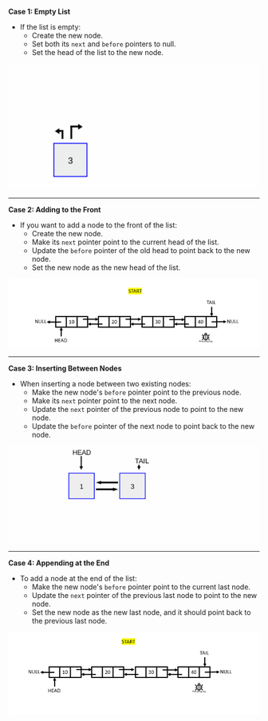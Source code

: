 
**Case 1: Empty List**
- If the list is empty:
  - Create the new node.
  - Set both its `next` and `before` pointers to null.
  - Set the head of the list to the new node.

[//]: # ([Block] Insert when the list is empty gif)
<img src="Insert()/ADTList_DLL_Insert_empty.gif" alt="ADTList_DLL_Insert_empty" width="700">



***

**Case 2: Adding to the Front**
- If you want to add a node to the front of the list:
  - Create the new node.
  - Make its `next` pointer point to the current head of the list.
  - Update the `before` pointer of the old head to point back to the new node.
  - Set the new node as the new head of the list.

[//]: # ([Block] Insert when at the start of a list gif)
<img src="Insert()/ADTList_DLL_Insert_atStart.gif" alt="ADTList_DLL_Insert_atStart" width="700">
***

**Case 3: Inserting Between Nodes**
- When inserting a node between two existing nodes:
  - Make the new node's `before` pointer point to the previous node.
  - Make its `next` pointer point to the next node.
  - Update the `next` pointer of the previous node to point to the new node.
  - Update the `before` pointer of the next node to point back to the new node.

[//]: # ([Block] Insert when at the middle of a list gif)
<img src="Insert()/ADTList_DLL_Insert_atMiddle.gif" alt="ADTList_DLL_Insert_atMiddle" width="700">

***

**Case 4: Appending at the End**
- To add a node at the end of the list:
  - Make the new node's `before` pointer point to the current last node.
  - Update the `next` pointer of the previous last node to point to the new node.
  - Set the new node as the new last node, and it should point back to the previous last node.

[//]: # ([Block] Insert when at the end of a list gif)
<img src="Insert()/ADTList_DLL_Insert_atEnd.gif" alt="ADTList_DLL_Insert_atEnd" width="700">
